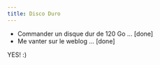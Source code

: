 ```yaml
---
title: Disco Duro
---
```


* Commander un disque dur de 120 Go ... [done]   
* Me vanter sur le weblog ... [done]

YES! :)

